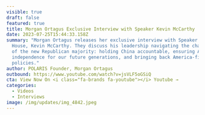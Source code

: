 ```yaml
---
visible: true
draft: false
featured: true
title: Morgan Ortagus Exclusive Interview with Speaker Kevin McCarthy
date: 2023-07-25T15:44:33.158Z
summary: "Morgan Ortagus releases her exclusive interview with Speaker of the
  House, Kevin McCarthy. They discuss his leadership navigating the challenges
  of the new Republican majority: holding China accountable, ensuring American
  independence for our future generations, and bringing back America-first
  policies."
author: POLARIS Founder, Morgan Ortagus
outbound: https://www.youtube.com/watch?v=jsVLF5oGSiQ
cta: View Now On <i class="fa-brands fa-youtube"></i> Youtube →
categories:
  - Videos
  - Interviews
image: /img/updates/img_4842.jpeg
---
```

